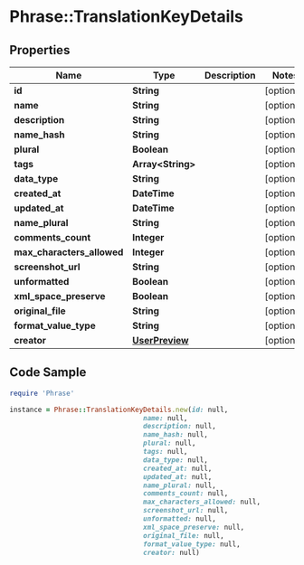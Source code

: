 # Phrase::TranslationKeyDetails

## Properties

Name | Type | Description | Notes
------------ | ------------- | ------------- | -------------
**id** | **String** |  | [optional] 
**name** | **String** |  | [optional] 
**description** | **String** |  | [optional] 
**name_hash** | **String** |  | [optional] 
**plural** | **Boolean** |  | [optional] 
**tags** | **Array&lt;String&gt;** |  | [optional] 
**data_type** | **String** |  | [optional] 
**created_at** | **DateTime** |  | [optional] 
**updated_at** | **DateTime** |  | [optional] 
**name_plural** | **String** |  | [optional] 
**comments_count** | **Integer** |  | [optional] 
**max_characters_allowed** | **Integer** |  | [optional] 
**screenshot_url** | **String** |  | [optional] 
**unformatted** | **Boolean** |  | [optional] 
**xml_space_preserve** | **Boolean** |  | [optional] 
**original_file** | **String** |  | [optional] 
**format_value_type** | **String** |  | [optional] 
**creator** | [**UserPreview**](UserPreview.md) |  | [optional] 

## Code Sample

```ruby
require 'Phrase'

instance = Phrase::TranslationKeyDetails.new(id: null,
                                 name: null,
                                 description: null,
                                 name_hash: null,
                                 plural: null,
                                 tags: null,
                                 data_type: null,
                                 created_at: null,
                                 updated_at: null,
                                 name_plural: null,
                                 comments_count: null,
                                 max_characters_allowed: null,
                                 screenshot_url: null,
                                 unformatted: null,
                                 xml_space_preserve: null,
                                 original_file: null,
                                 format_value_type: null,
                                 creator: null)
```


